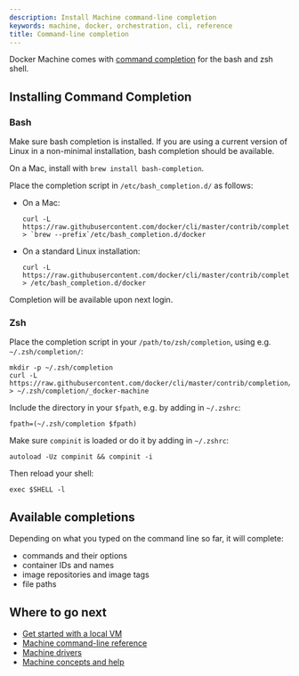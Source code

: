 ```yaml
---
description: Install Machine command-line completion
keywords: machine, docker, orchestration, cli, reference
title: Command-line completion
---
```


Docker Machine comes with [command completion](http://en.wikipedia.org/wiki/Command-line_completion)
for the bash and zsh shell.

## Installing Command Completion

### Bash

Make sure bash completion is installed. If you are using a current version of
Linux in a non-minimal installation, bash completion should be available.

On a Mac, install with `brew install bash-completion`.

Place the completion script in `/etc/bash_completion.d/` as follows:

*   On a Mac:

    ```shell
    curl -L https://raw.githubusercontent.com/docker/cli/master/contrib/completion/bash/docker > `brew --prefix`/etc/bash_completion.d/docker
    ```

*   On a standard Linux installation:

    ```shell
    curl -L https://raw.githubusercontent.com/docker/cli/master/contrib/completion/bash/docker > /etc/bash_completion.d/docker
    ```

Completion will be available upon next login.


### Zsh

Place the completion script in your `/path/to/zsh/completion`, using e.g. `~/.zsh/completion/`:

```shell
mkdir -p ~/.zsh/completion
curl -L https://raw.githubusercontent.com/docker/cli/master/contrib/completion/zsh/_docker > ~/.zsh/completion/_docker-machine
```

Include the directory in your `$fpath`, e.g. by adding in `~/.zshrc`:

```shell
fpath=(~/.zsh/completion $fpath)
```

Make sure `compinit` is loaded or do it by adding in `~/.zshrc`:

```shell
autoload -Uz compinit && compinit -i
```

Then reload your shell:

```shell
exec $SHELL -l
```

## Available completions

Depending on what you typed on the command line so far, it will complete:

- commands and their options
- container IDs and names
- image repositories and image tags
- file paths

## Where to go next

* [Get started with a local VM](/machine/get-started.md)
* [Machine command-line reference](/machine/reference/index.md)
* [Machine drivers](/machine/drivers/index.md)
* [Machine concepts and help](/machine/concepts.md)
